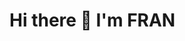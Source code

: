 ### <h1 text-align: center> Hi there 👋 I'm FRAN </h1>

<!--
**ffran-acosta/ffran-acosta** is a ✨ _special_ ✨ repository because its `README.md` (this file) appears on your GitHub profile.
Here are some ideas to get you started:

- 🔭 I’m currently working on ...
- 🌱 I’m currently learning ...
- 👯 I’m looking to collaborate on ...
- 🤔 I’m looking for help with ...
- 💬 Ask me about ...
- 📫 How to reach me: ...
- 😄 Pronouns: ...
- ⚡ Fun fact: ...

[![GitHub Streak](http://github-readme-streak-stats.herokuapp.com?user=ffran-acosta&theme=dark&hide_border=true&date_format=j%20M%5B%20Y%5D)](https://git.io/streak-stats)
-->
